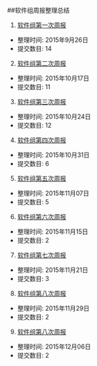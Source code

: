 ##软件组周报整理总结

1. [软件组第一次周报][1]
  - 整理时间: 2015年9月26日
  - 提交数目: 14

2. [软件组第二次周报][2]
  - 整理时间: 2015年10月17日
  - 提交数目: 11
  
3. [软件组第三次周报][3]
  - 整理时间: 2015年10月24日
  - 提交数目: 12
  
4. [软件组第四次周报][4]
  - 整理时间: 2015年10月31日
  - 提交数目: 6
 
5. [软件组第五次周报][5]
  - 整理时间: 2015年11月07日
  - 提交数目: 5

6. [软件组第六次周报][6]
  - 整理时间: 2015年11月15日
  - 提交数目: 2
  
7. [软件组第七次周报][7]
  - 整理时间: 2015年11月21日
  - 提交数目: 3
  
8. [软件组第八次周报][8]
  - 整理时间: 2015年11月29日
  - 提交数目: 2
 
9. [软件组第八次周报][9]
  - 整理时间: 2015年12月06日
  - 提交数目: 2
 
[1]:https://github.com/JXNU-ACS/SOFTWARE-Android/blob/WeeklyReport/%E7%AC%AC%E4%B8%80%E6%AC%A1%E5%91%A8%E6%8A%A5%E6%95%B4%E7%90%86%E6%80%BB%E7%BB%93(2015.9.26).md
[2]:https://github.com/JXNU-ACS/SOFTWARE-Android/blob/WeeklyReport/%E7%AC%AC%E4%BA%8C%E6%AC%A1%E5%91%A8%E6%8A%A5%E6%95%B4%E7%90%86%E6%80%BB%E7%BB%93(2015.10.17).md
[3]:https://github.com/JXNU-ACS/SOFTWARE-Android/blob/WeeklyReport/%E7%AC%AC%E4%B8%89%E6%AC%A1%E5%91%A8%E6%8A%A5%E6%95%B4%E7%90%86%E6%80%BB%E7%BB%93(2015.10.24).md
[4]:https://github.com/JXNU-ACS/SOFTWARE-Android/blob/WeeklyReport/%E7%AC%AC%E5%9B%9B%E6%AC%A1%E5%91%A8%E6%8A%A5%E6%95%B4%E7%90%86%E6%80%BB%E7%BB%93(2015.10.31).md
[5]:https://github.com/JXNU-ACS/SOFTWARE-Android/blob/WeeklyReport/%E7%AC%AC%E4%BA%94%E6%AC%A1%E5%91%A8%E6%8A%A5%E6%95%B4%E7%90%86%E6%80%BB%E7%BB%93(2015.11.07).md
[6]:https://github.com/JXNU-ACS/SOFTWARE-Android/blob/WeeklyReport/%E7%AC%AC%E5%85%AD%E6%AC%A1%E5%91%A8%E6%8A%A5%E6%95%B4%E7%90%86%E6%80%BB%E7%BB%93(2015.11.15).md
[7]:https://github.com/JXNU-ACS/SOFTWARE-Android/blob/WeeklyReport/%E7%AC%AC%E4%B8%83%E6%AC%A1%E5%91%A8%E6%8A%A5%E6%95%B4%E7%90%86%E6%80%BB%E7%BB%93(2015.11.21)%20.md
[8]:https://github.com/JXNU-ACS/SOFTWARE-Android/blob/WeeklyReport/%E7%AC%AC%E5%85%AB%E6%AC%A1%E5%91%A8%E6%8A%A5%E6%95%B4%E7%90%86%E6%80%BB%E7%BB%93(2015.11.29).md
[9]:https://github.com/JXNU-ACS/SOFTWARE-Android/blob/WeeklyReport/%E7%AC%AC%E4%B9%9D%E6%AC%A1%E5%91%A8%E6%8A%A5%E6%95%B4%E7%90%86%E6%80%BB%E7%BB%93(2015.12.06)%20.md
